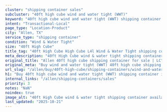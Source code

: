 ```yaml
---
cluster: "shipping container sales"
subcluster: "40ft high cube wind and water tight (WWT)"
keyword: "40ft high cube wind and water tight (WWT) shipping container for sale Allen, TX"
intent: "Transactional-Local"
page_type: "Location-Product"
city: "Allen, TX"
service_type: "shipping container"
condition: "Wind & Water Tight"
size: "40ft High Cube"
title_tag: "40ft High Cube High Cube L4l Wind & Water Tight shipping container Sales in Allen | LC Container"
meta_description: "40ft High Cube wind & water tight shipping container sales in Allen. High cube containers with extra height. Fast delivery, competitive pricing. Serving shipping containers area. Quote ID: 965. Call (214) 524-4168 for your free quote today."
original_title: "Allen 40ft high cube shipping container for sale | LC"
original_meta: "Buy wind and water tight (WWT) 40ft high cube shipping container sale with local delivery in Allen, TX. LC Container — local Since 2003. Request a fast quote today."
url_slug: "/allen/buy/40ft-high-cube/shipping-containers/wind-and-water-tight-wwt"
h1: "Buy 40ft high cube wind and water tight (WWT) shipping container in Allen"
internal_links: "/allen/shipping-containers/sales"
priority: 3
notes: "NaN"
noindex: true
image_alt: "40ft High Cube wind & water tight shipping container available for delivery in Allen"
last_updated: "2025-10-21"
---
```


<!-- TODO: Add unique city/inventory copy, images, and internal links here. -->
